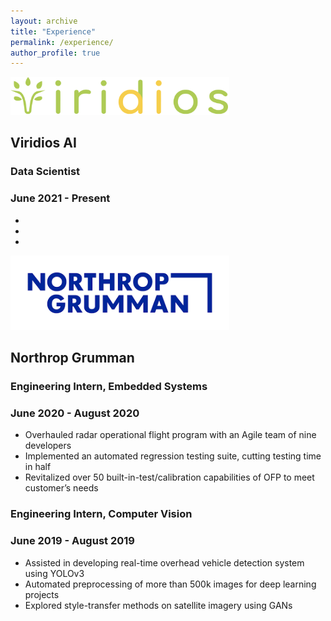 ```yaml
---
layout: archive
title: "Experience"
permalink: /experience/
author_profile: true
---
```


<img src="../images/viridios-ai_logo.png" width="350">

## Viridios AI
### Data Scientist
### June 2021 - Present
-
-
-

<img src="../images/ng_logo.png" width="350">

## Northrop Grumman
### Engineering Intern, Embedded Systems
### June 2020 - August 2020
- Overhauled radar operational flight program with an Agile team of nine developers
- Implemented an automated regression testing suite, cutting testing time in half
- Revitalized over 50 built-in-test/calibration capabilities of OFP to meet customer’s needs

### Engineering Intern, Computer Vision
### June 2019 - August 2019
- Assisted in developing real-time overhead vehicle detection system using YOLOv3
- Automated preprocessing of more than 500k images for deep learning projects
- Explored style-transfer methods on satellite imagery using GANs
